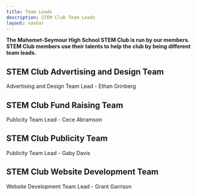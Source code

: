 ```yaml
---
title: Team Leads
description: STEM Club Team Leads
layout: navbar
---
```


**The Mahomet-Seymour High School STEM Club is run by our members.                                                    
STEM Club members use their talents to help the club by being different team leads.**
                   

## **STEM Club Advertising and Design Team**                       
Advertising and Design Team Lead - Ethan Grinberg          
                                            
                                           
                                                                                      
## **STEM Club Fund Raising Team**                       
Publicity Team Lead - Cece Abramson                                                                             
                                             
                                            
                                                                                                
## **STEM Club Publicity Team**                       
Publicity Team Lead - Gaby Davis                                  
                                             
                                            
                                                                                                
## **STEM Club Website Development Team**                     
Website Development Team Lead - Grant Garrison
